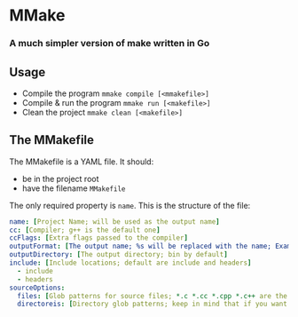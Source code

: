 # MMake
### A much simpler version of make written in Go

## Usage
- Compile the program
```mmake compile [<mmakefile>]```
- Compile & run the program
```mmake run [<makefile>]```
- Clean the project
```mmake clean [<makefile>]```

## The MMakefile
The MMakefile is a YAML file. It should:
- be in the project root
- have the filename ```MMakefile```

The only required property is ```name```. This is the structure of the file: <br/>
```yaml
name: [Project Name; will be used as the output name]
cc: [Compiler; g++ is the default one]
ccFlags: [Extra flags passed to the compiler]
outputFormat: [The output name; %s will be replaced with the name; Example: %s.exe; Leave blank to auto detect]
outputDirectory: [The output directory; bin by default]
include: [Include locations; default are include and headers]
  - include
  - headers
sourceOptions:
  files: [Glob patterns for source files; *.c *.cc *.cpp *.c++ are the default files]
  directoreis: [Directory glob patterns; keep in mind that if you want to include a directory and it's subdirectories, you'll need to write both dir/ and dir/**; default is source/ src/ sources/ source/** src/** sources/**]
```
